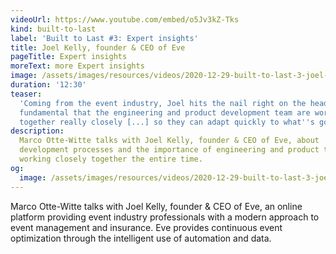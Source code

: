 ```yaml
---
videoUrl: https://www.youtube.com/embed/o5Jv3kZ-Tks
kind: built-to-last
label: 'Built to Last #3: Expert insights'
title: Joel Kelly, founder & CEO of Eve
pageTitle: Expert insights
moreText: more Expert insights
image: /assets/images/resources/videos/2020-12-29-built-to-last-3-joel-kelly/joel.jpg
duration: '12:30'
teaser:
  'Coming from the event industry, Joel hits the nail right on the head: "It is
  fundamental that the engineering and product development team are working
  together really closely [...] so they can adapt quickly to what''s going on."'
description:
  Marco Otte-Witte talks with Joel Kelly, founder & CEO of Eve, about
  development processes and the importance of engineering and product teams
  working closely together the entire time.
og:
  image: /assets/images/resources/videos/2020-12-29-built-to-last-3-joel-kelly/og-image.png
---
```


Marco Otte-Witte talks with Joel Kelly, founder & CEO of Eve, an online platform
providing event industry professionals with a modern approach to event
management and insurance. Eve provides continuous event optimization through the
intelligent use of automation and data.
